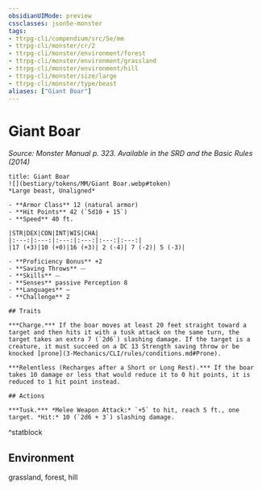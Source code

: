 ```yaml
---
obsidianUIMode: preview
cssclasses: json5e-monster
tags:
- ttrpg-cli/compendium/src/5e/mm
- ttrpg-cli/monster/cr/2
- ttrpg-cli/monster/environment/forest
- ttrpg-cli/monster/environment/grassland
- ttrpg-cli/monster/environment/hill
- ttrpg-cli/monster/size/large
- ttrpg-cli/monster/type/beast
aliases: ["Giant Boar"]
---
```

# Giant Boar
*Source: Monster Manual p. 323. Available in the <span title='Systems Reference Document (5.1)'>SRD</span> and the Basic Rules (2014)*  

```ad-statblock
title: Giant Boar
![](bestiary/tokens/MM/Giant Boar.webp#token)
*Large beast, Unaligned*

- **Armor Class** 12 (natural armor)
- **Hit Points** 42 (`5d10 + 15`)
- **Speed** 40 ft.

|STR|DEX|CON|INT|WIS|CHA|
|:---:|:---:|:---:|:---:|:---:|:---:|
|17 (+3)|10 (+0)|16 (+3)| 2 (-4)| 7 (-2)| 5 (-3)|

- **Proficiency Bonus** +2
- **Saving Throws** ⏤
- **Skills** ⏤
- **Senses** passive Perception 8
- **Languages** —
- **Challenge** 2

## Traits

***Charge.*** If the boar moves at least 20 feet straight toward a target and then hits it with a tusk attack on the same turn, the target takes an extra 7 (`2d6`) slashing damage. If the target is a creature, it must succeed on a DC 13 Strength saving throw or be knocked [prone](3-Mechanics/CLI/rules/conditions.md#Prone).

***Relentless (Recharges after a Short or Long Rest).*** If the boar takes 10 damage or less that would reduce it to 0 hit points, it is reduced to 1 hit point instead.

## Actions

***Tusk.*** *Melee Weapon Attack:* `+5` to hit, reach 5 ft., one target. *Hit:* 10 (`2d6 + 3`) slashing damage.
```
^statblock

## Environment

grassland, forest, hill